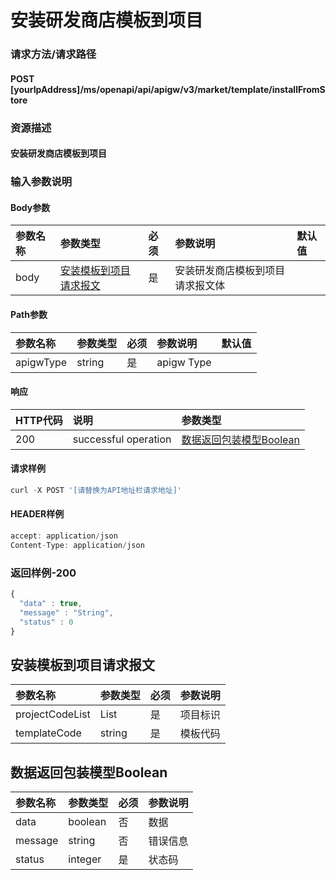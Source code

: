 # 安装研发商店模板到项目

### 请求方法/请求路径

#### POST  [yourIpAddress]/ms/openapi/api/apigw/v3/market/template/installFromStore

### 资源描述

#### 安装研发商店模板到项目

### 输入参数说明

#### Body参数

| 参数名称 | 参数类型 | 必须 | 参数说明 | 默认值 |
| :--- | :--- | :--- | :--- | :--- |
| body | [安装模板到项目请求报文]() | 是 | 安装研发商店模板到项目请求报文体 |  |

#### Path参数

| 参数名称 | 参数类型 | 必须 | 参数说明 | 默认值 |
| :--- | :--- | :--- | :--- | :--- |
| apigwType | string | 是 | apigw Type |  |

#### 响应

| HTTP代码 | 说明 | 参数类型 |
| :--- | :--- | :--- |
| 200 | successful operation | [数据返回包装模型Boolean]() |

#### 请求样例

```javascript
curl -X POST '[请替换为API地址栏请求地址]'
```

#### HEADER样例

```javascript
accept: application/json
Content-Type: application/json
```

### 返回样例-200

```javascript
{
  "data" : true,
  "message" : "String",
  "status" : 0
}
```

## 安装模板到项目请求报文

| 参数名称 | 参数类型 | 必须 | 参数说明 |
| :--- | :--- | :--- | :--- |
| projectCodeList | List | 是 | 项目标识 |
| templateCode | string | 是 | 模板代码 |

## 数据返回包装模型Boolean

| 参数名称 | 参数类型 | 必须 | 参数说明 |
| :--- | :--- | :--- | :--- |
| data | boolean | 否 | 数据 |
| message | string | 否 | 错误信息 |
| status | integer | 是 | 状态码 |

